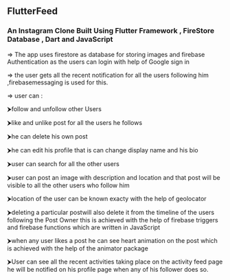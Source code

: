 ## FlutterFeed
### An Instagram Clone Built Using Flutter Framework  ,  FireStore  Database , Dart and JavaScript

=> The app uses firestore as database for storing images and firebase Authentication as the users can login with help of Google sign in

=> the user gets all the recent notification for all the users following him ,firebasemessaging is used for this.

=> user can :

⮞follow and unfollow other Users

⮞like and unlike post for all the users he follows

⮞he can delete his own post

⮞he can edit his profile that is can change display name and his bio

⮞user can search for all the other users

⮞user can post an image with description and location and that post will be visible to all the other users who follow him

⮞location of the user can be known exacty with the help of geolocator

⮞deleting a particular postwill also delete it from the timeline of the users following the Post Owner this is achieved with the help of firebase triggers and firebase functions which are written in JavaScript

⮞when any user likes a post he can see heart animation on the post which is achieved with the help of the animator package

⮞User can see all the recent activities taking place on the activity feed page he will be notified on his profile page when any of his follower does so.